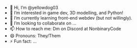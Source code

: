 - 👋 Hi, I’m @yellowdog03
- 👀 I’m interested in game dev, 3D modelling, and Python!
- 🌱 I’m currently learning front-end webdev (but not willingly).
- 💞️ I’m looking to collaborate on ...
- 📫 How to reach me: Dm on Discord at NonbinaryCode
- 😄 Pronouns: They/Them
- ⚡ Fun fact: ...

<!---
yellowdog03/yellowdog03 is a ✨ special ✨ repository because its `README.md` (this file) appears on your GitHub profile.
You can click the Preview link to take a look at your changes.
--->
